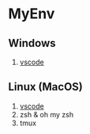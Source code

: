 # MyEnv

## Windows

1. [vscode](https://code.visualstudio.com/download)

## Linux (MacOS)

1. [vscode](https://code.visualstudio.com/download)
2. zsh & oh my zsh
3. tmux